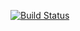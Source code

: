 [![Build Status](https://travis-ci.org/iref/housekeeper.png?branch=circles)](https://travis-ci.org/iref/housekeeper)
